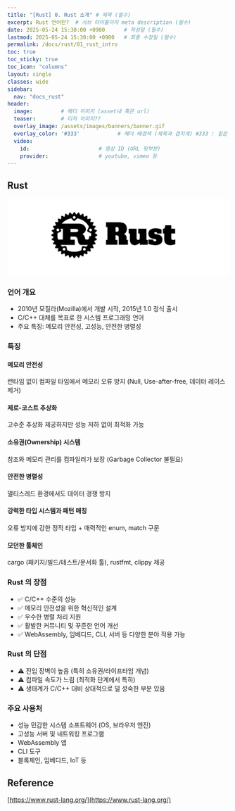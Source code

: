 ```yaml
---
title: "[Rust] 0. Rust 소개" # 제목 (필수)
excerpt: Rust 언어란?  # 서브 타이틀이자 meta description (필수)
date: 2025-05-24 15:30:00 +0900      # 작성일 (필수)
lastmod: 2025-05-24 15:30:00 +0900   # 최종 수정일 (필수)
permalink: /docs/rust/01_rust_intro
toc: true
toc_sticky: true
toc_icon: "columns"
layout: single
classes: wide
sidebar:
  nav: "docs_rust"
header: 
  image:         # 헤더 이미지 (asset내 혹은 url)
  teaser:        # 티저 이미지??
  overlay_image: /assets/images/banners/banner.gif
  overlay_color: '#333'            # 헤더 배경색 (제목과 겹치게) #333 : 짙은 회색 (필수)
  video:
    id:                      # 영상 ID (URL 뒷부분)
    provider:                # youtube, vimeo 등
---
```

<!--postNo: 20250524_001-->

## Rust  

![](/assets/images/20250524_001_001.png)   

### 언어 개요

- 2010년 모질라(Mozilla)에서 개발 시작, 2015년 1.0 정식 출시  
- C/C++ 대체를 목표로 한 시스템 프로그래밍 언어  
- 주요 특징: 메모리 안전성, 고성능, 안전한 병렬성  

### 특징  

#### 메모리 안전성  

런타임 없이 컴파일 타임에서 메모리 오류 방지 (Null, Use-after-free, 데이터 레이스 제거)  

#### 제로-코스트 추상화  

고수준 추상화 제공하지만 성능 저하 없이 최적화 가능  

#### 소유권(Ownership) 시스템  

참조와 메모리 관리를 컴파일러가 보장 (Garbage Collector 불필요)  

#### 안전한 병렬성  

멀티스레드 환경에서도 데이터 경쟁 방지  

#### 강력한 타입 시스템과 패턴 매칭  

오류 방지에 강한 정적 타입 + 매력적인 enum, match 구문  

#### 모던한 툴체인  

cargo (패키지/빌드/테스트/문서화 툴), rustfmt, clippy 제공  

### Rust 의 장점  

- ✅ C/C++ 수준의 성능  
- ✅ 메모리 안전성을 위한 혁신적인 설계  
- ✅ 우수한 병렬 처리 지원  
- ✅ 활발한 커뮤니티 및 꾸준한 언어 개선  
- ✅ WebAssembly, 임베디드, CLI, 서버 등 다양한 분야 적용 가능  

### Rust 의 단점  

- ⚠ 진입 장벽이 높음 (특히 소유권/라이프타임 개념)  
- ⚠ 컴파일 속도가 느림 (최적화 단계에서 특히)  
- ⚠ 생태계가 C/C++ 대비 상대적으로 덜 성숙한 부분 있음  

### 주요 사용처  

- 성능 민감한 시스템 소프트웨어 (OS, 브라우저 엔진)  
- 고성능 서버 및 네트워킹 프로그램  
- WebAssembly 앱  
- CLI 도구  
- 블록체인, 임베디드, IoT 등  

## Reference    

[https://www.rust-lang.org/](https://www.rust-lang.org/)